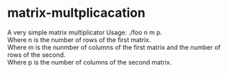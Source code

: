 # matrix-multplicacation
  
  
A very simple matrix multiplicator
Usage: ./foo n m p.   
Where n is the number of rows of the first matrix.  
Where m is the nunmber of columns of the first matrix and the number of rows of the second.  
Where p is the number of columns of the second matrix.  
